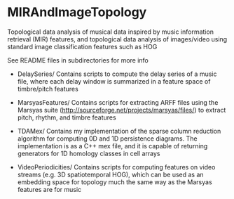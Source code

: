 MIRAndImageTopology
===========

Topological data analysis of musical data inspired by music information retrieval (MIR) features, and topological data analysis of images/video using standard image classification features such as HOG

See README files in subdirectories for more info

* DelaySeries/
Contains scripts to compute the delay series of a music file, where each delay window is summarized in a feature space of timbre/pitch features

* MarsyasFeatures/
Contains scripts for extracting ARFF files using the Marsyas suite (http://sourceforge.net/projects/marsyas/files/) to extract pitch, rhythm, and timbre features

* TDAMex/
Contains my implementation of the sparse column reduction algorithm for computing 0D and 1D persistence diagrams.  The implementation is as a C++ mex file, and it is capable of returning generators for 1D homology classes in cell arrays

* VideoPeriodicities/
Contains scripts for computing features on video streams (e.g. 3D spatiotemporal HOG), which can be used as an embedding space for topology much the same way as the Marsyas features are for music
